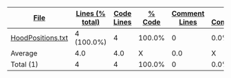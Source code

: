 
|[File](https://github.com/FRCTeam5199/Robot-Code-2021/tree/souper-secret-contraband/Statistics/plaintext/NameAscending.md/)|[Lines (% total)](https://github.com/FRCTeam5199/Robot-Code-2021/tree/souper-secret-contraband/Statistics/plaintext/LinesDescending.md/)|[Code Lines](https://github.com/FRCTeam5199/Robot-Code-2021/tree/souper-secret-contraband/Statistics/plaintext/CodeAscending.md/)|[% Code](https://github.com/FRCTeam5199/Robot-Code-2021/tree/souper-secret-contraband/Statistics/plaintext/ProportionCodeDescending.md/)|[Comment Lines](https://github.com/FRCTeam5199/Robot-Code-2021/tree/souper-secret-contraband/Statistics/plaintext/CommentsDescending.md/)|[% Comment](https://github.com/FRCTeam5199/Robot-Code-2021/tree/souper-secret-contraband/Statistics/plaintext/ProportionCommentsDescending.md/)|[Blank Lines](https://github.com/FRCTeam5199/Robot-Code-2021/tree/souper-secret-contraband/Statistics/plaintext/BlanksDescending.md/)|[% Blank](https://github.com/FRCTeam5199/Robot-Code-2021/tree/souper-secret-contraband/Statistics/plaintext/ProportionBlanksDescending.md/)|
| --- | --- | --- | --- | --- | --- | --- | --- |
|[HoodPositions.txt](https://github.com/FRCTeam5199/Robot-Code-2021/tree/souper-secret-contraband/src/main/java/frc/misc/HoodPositions.txt)|4 (100.0%)|4|100.0%|0|0.0%|0|0.0%|
|Average |4.0|4.0|X|0.0|X|0.0|X|
|Total (1)|4|4|100.0%|0| 0.0%|0|0.0%|